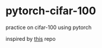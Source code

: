 # pytorch-cifar-100

practice on cifar-100 using pytorch


inspired by [this](https://github.com/kuangliu/pytorch-cifar) repo